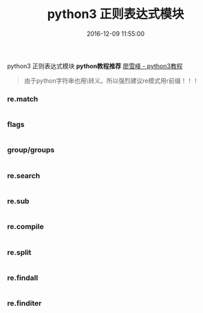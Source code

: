 ﻿---
title: python3 正则表达式模块
date: 2016-12-09 11:55:00
categories:
- python
tags:
- python
keywords: python, python3, 正则表达式模块
---
> 
python3 正则表达式模块
**python教程推荐** [廖雪峰 - python3教程](http://www.liaoxuefeng.com/wiki/0014316089557264a6b348958f449949df42a6d3a2e542c000)

<!-- more -->

>由于python字符串也用\转义。所以强烈建议re模式用r前缀！！！

### re.match
<pre><code class="language-python line-numbers"><script type="text/plain">re.match
尝试从字符串的起始位置匹配一个模式，如果不是起始位置匹配成功的话，match()就返回None

语法：
re.match(pattern, string, flags=0)

pattern   # re模式字符串
string    # 原字符串
flags     # 标志位，控制re的匹配方式
</script></code></pre>

### flags
<pre><code class="language-python line-numbers"><script type="text/plain"># 修饰符
re.I    # 使匹配对大小写不敏感
re.L    # 做本地化识别(locale-aware)匹配
re.M    # 多行匹配，影响 ^ 和 $
re.S    # 使 . 匹配包括 \n 在内的所有字符
re.U    # 根据Unicode字符集解析字符, 这个标志影响 \w \W \b \B
re.X    # 该标志通过给予你更灵活的格式以便你将正则表达式写得更易于理解

# 单行模式和多行模式
## 单行模式
更改点 . 的含义，使它与每一个字符匹配(而不是与除 \n 之外的每个字符匹配)

## 多行模式
更改 ^ 和 $ 的含义，使它们分别在任意一行的行首和行尾匹配，而不仅仅在整个字符串的开头和结尾匹配
</script></code></pre>

### group/groups
<pre><code class="language-python line-numbers"><script type="text/plain">## group(num=0)
匹配的整个表达式的字符串，group() 可以一次输入多个组号，在这种情况下它将返回一个包含那些组所对应值的tuple

## groups()
返回一个包含所有小组字符串的元组，从 1 到 所含的小组号

## 例如
In [22]: test = 'this is test string!'
In [23]: a=re.search(r'^(\w+)\s(\w+)\s(\w+)\s(\w+)!$', test)
In [24]: a
Out[24]: <_sre.SRE_Match object; span=(0, 20), match='this is test string!'>
In [25]: a.group()
Out[25]: 'this is test string!'
In [26]: a.groups()
Out[26]: ('this', 'is', 'test', 'string')
In [27]: a.group(0)
Out[27]: 'this is test string!'
In [28]: a.group(1)
Out[28]: 'this'
In [29]: a.group(2)
Out[29]: 'is'
In [30]: a.group(3)
Out[30]: 'test'
In [31]: a.group(4)
Out[31]: 'string'
In [33]: a.group(1,3)
Out[33]: ('this', 'test')
</script></code></pre>

### re.search
<pre><code class="language-python line-numbers"><script type="text/plain">## re.search
匹配整个字符串，直到找到一个匹配，与re.match的不同就是，re.match是从字符串的起始位置匹配

## re.match
尝试从字符串的起始位置匹配一个模式，如果不是起始位置匹配成功的话，match()就返回None
</script></code></pre>

### re.sub
<pre><code class="language-python line-numbers"><script type="text/plain">## re.sub
正则表达式替换，用过sed或者vim的同学应该比较熟悉

语法：
re.sub(pattern, repl, string, count=0, flags=0)

pattern     # 正则中的模式字符串
repl        # 替换的字符串，也可为一个函数
string      # 要被查找替换的原始字符串
count       # 模式匹配后替换的最大次数，默认 0 表示替换所有的匹配

## 例子
In [36]: src='<h1>test</h1>'
In [38]: dst=re.sub(r'^<.*?>(.*?)<.*?>$', r'<a>\1</a>', src)
In [39]: dst
Out[39]: '<a>test</a>'
</script></code></pre>

### re.compile
<pre><code class="language-python line-numbers"><script type="text/plain">## re.compile
编译re模式字符串，可以多次调用

## 语法
re.compile(pattern, flags=0)

## 例子
In [50]: link="<a href='https://www.zfl9.com/images/git.png'>git</a>"
In [52]: re_url=re.compile(r'^<a\ href=\'(.*?)\'>git<\/a>$')
In [53]: url=re.search(re_url, link)
In [54]: url
Out[54]: <_sre.SRE_Match object; span=(0, 53), match="<a href='https://www.zfl9.com/images/git.png'>git>
In [56]: url.group()
Out[56]: "<a href='https://www.zfl9.com/images/git.png'>git</a>"
In [57]: url.group(1)
Out[57]: 'https://www.zfl9.com/images/git.png'
</script></code></pre>

### re.split
<pre><code class="language-python line-numbers"><script type="text/plain">## re.split
基于re模式字符串分割原字符串

## 语法
re.split(pattern, string, maxsplit=0)

## 分离次数
maxsplit    # 分离的次数，默认为0，不限制次数

## 例子
In [61]: test='this is a test string'
In [63]: a=re.split(r'\s+', test)
In [64]: a
Out[64]: ['this', 'is', 'a', 'test', 'string']
In [65]: a=re.split(r'(\s+)', test)
In [66]: a
Out[66]: ['this', ' ', 'is', ' ', 'a', ' ', 'test', ' ', 'string']

## 可以看到，如果pattern是一个子串的话，也就是用圆括号扩起来，也会在list中返回
</script></code></pre>

### re.findall
<pre><code class="language-python line-numbers"><script type="text/plain">## re.findall
匹配所有子串，并作为一个list返回

## 语法
re.findall(pattern, string, flags=0)

## 例子
In [67]: test='this is a test string'
In [68]: a=re.findall(r'^(\w+)\s(\w+)\s(\w+)\s(\w+)\s(\w+)$', test)
In [69]: a
Out[69]: [('this', 'is', 'a', 'test', 'string')]
In [70]: a=re.findall(r'^((\w+)\s(\w+)\s(\w+)\s(\w+)\s(\w+))$', test)
In [71]: a
Out[71]: [('this is a test string', 'this', 'is', 'a', 'test', 'string')]
In [72]: a=re.findall(r'^((\w+)\s(\w+))\s(\w+)\s(\w+)\s(\w+)$', test)
In [73]: a
Out[73]: [('this is', 'this', 'is', 'a', 'test', 'string')]
In [74]: a=re.findall(r'^(((\w+)\s(\w+))\s(\w+)\s(\w+)\s(\w+))$', test)
In [75]: a
Out[75]: [('this is a test string', 'this is', 'this', 'is', 'a', 'test', 'string')]

## 可以发现，如果有多层括号，是从左往右的顺序依次匹配的
</script></code></pre>

### re.finditer
<pre><code class="language-python line-numbers"><script type="text/plain">## re.finditer
re.finditer和re.findall很像
re.findall是返回一个list，list中的元素是匹配到的字符串
re.finditer是返回一个迭代器，迭代器中的元素是_sre.SRE_Match类的实例

## 用法
re.finditer(pattern, string, flags=0)

我们还是用例子说：
In [26]: test='this is a test string'
In [27]: re_test=re.compile(r'^(\w+)\s(\w+)\s(\w+)\s(\w+)\s(\w+)$')
In [28]: findall=re.findall(re_test, test)
In [29]: findall
Out[29]: [('this', 'is', 'a', 'test', 'string')]
In [30]: finditer=re.finditer(re_test, test)
In [31]: finditer
Out[31]: <callable_iterator at 0x7f3a346ab390>
In [32]: a=list(finditer)
In [33]: a
Out[33]: [<_sre.SRE_Match object; span=(0, 21), match='this is a test string'>]
In [34]: a[0]
Out[34]: <_sre.SRE_Match object; span=(0, 21), match='this is a test string'>
In [35]: a[0].group()
Out[35]: 'this is a test string'
In [36]: a[0].groups()
Out[36]: ('this', 'is', 'a', 'test', 'string')
In [37]: a[0].group(0)
Out[37]: 'this is a test string'
In [38]: a[0].group(1)
Out[38]: 'this'
</script></code></pre>
